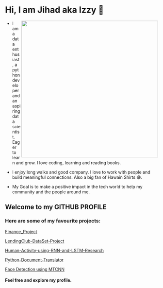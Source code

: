
# Hi, I am Jihad aka Izzy 👋
<img align="right" height="auto" width="450px" src="https://giffiles.alphacoders.com/174/174807.gif" />

* I am a data enthusiast, a python developer and an aspiring data scientist. Eager to learn and grow. I love coding, learning and reading books.

* I enjoy long walks and good company. I love to work with people and build meaningful connections. Also a big fan of Hawain Shirts 😁. 

* My Goal is to make a positive impact in the tech world to help my community and the people around me. 

## Welcome to my GITHUB PROFILE

### Here are some of my favourite projects: 
[Finance_Project](https://github.com/Jihad-R/Finance_Exploratory_Analysis_Project/blob/master/03-Finance%20Project.ipynb)

[LendingClub-DataSet-Project](https://github.com/Jihad-R/LendingClub-DataSet-Project/blob/master/LendingClub%20DataSet-Building%20a%20classification%20model%20using%20Keras%20API-Tensorflow.ipynb)

[Human-Activity-using-RNN-and-LSTM-Research](https://github.com/Jihad-R/Human-Activity-using-RNN-and-LSTM-Research-/blob/master/ML%20Group%202%20Project%20Report.pdf)

[Python-Document-Translator](https://github.com/Jihad-R/Python-Document-Translator-/blob/master/Translator.py) 

[Face Detection using MTCNN](https://github.com/Jihad-R/Face-Detection-Using-Deep-Learning-MTCNN-)
#### Feel free and explore my profile.
